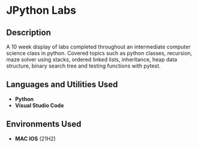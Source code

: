 <h1>JPython Labs</h1>


<h2>Description</h2>
A 10 week display of labs completed throughout an intermediate computer science class in python. Covered topics such as python classes, recursion, maze solver using stacks, ordered linked lists, inheritance, heap data structure, binary search tree and testing functions with pytest.
<br />


<h2>Languages and Utilities Used</h2>

- <b>Python</b> 
- <b>Visual Studio Code</b>

<h2>Environments Used </h2>

- <b>MAC IOS</b> (21H2)
